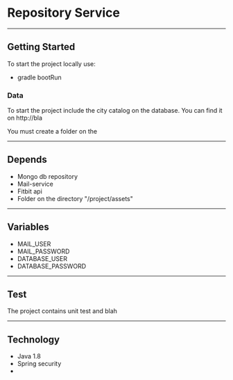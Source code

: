 # Repository Service

---
## Getting Started

To start the project locally use:

 - gradle bootRun


### Data

To start the project include the city catalog on the database. You can find it on http://bla

You must create a folder on the 


---
## Depends

 - Mongo db repository
 - Mail-service
 - Fitbit api
 - Folder on the directory "/project/assets"


---
## Variables

 - MAIL_USER
 - MAIL_PASSWORD
 - DATABASE_USER
 - DATABASE_PASSWORD


---
## Test

The project contains unit test and blah


---
## Technology

 - Java 1.8 
 - Spring security
 - 
